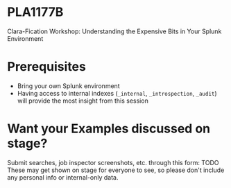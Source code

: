 # PLA1177B
Clara-Fication Workshop: Understanding the Expensive Bits in Your Splunk Environment

# Prerequisites
- Bring your own Splunk environment
- Having access to internal indexes (`_internal`, `_introspection`, `_audit`) will provide the most insight from this session

# Want your Examples discussed on stage?
Submit searches, job inspector screenshots, etc. through this form: TODO
These may get shown on stage for everyone to see, so please don't include any personal info or internal-only data.

